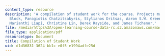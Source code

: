 ```yaml
---
content_type: resource
description: 'A compilation of student work for the course. Projects made by: Philippe
  Block, Panagiotis Chatzitsakyris, Stylianos Dritsas, Aaron S.W. Greene, Jackie Lee,
  Marianthi Liapi, Christine Lin, Derek Rayside, and James Tichenor.'
file: /media/https%3A/open-learning-course-data-rc.s3.amazonaws.com/mas-742-industrial-design-intelligence-a-cognitive-approach-to-engineering-fall-2003/d1d368313624bb1ce0f5e1994adfe25d_projects.pdf
file_type: application/pdf
resourcetype: Document
title: Compilation of Student Work
uid: d1d36831-3624-bb1c-e0f5-e1994adfe25d
---
```

